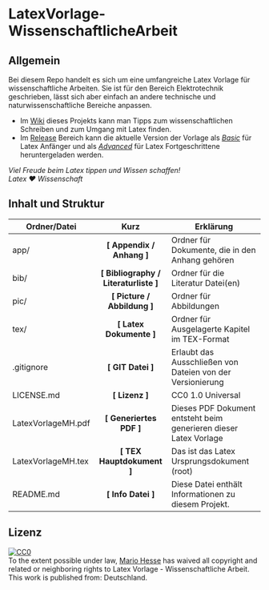 # LatexVorlage-WissenschaftlicheArbeit


## Allgemein

Bei diesem Repo handelt es sich um eine umfangreiche Latex Vorlage für wissenschaftliche Arbeiten. Sie ist für den Bereich Elektrotechnik geschrieben, lässt sich aber einfach an andere technische und naturwissenschaftliche Bereiche anpassen. 

* Im [Wiki](https://github.com/HansAchterbahn/LatexVorlage-WissenschaftlicheArbeit/wiki) dieses Projekts kann man Tipps zum wissenschaftlichen Schreiben und zum Umgang mit Latex finden.
* Im [Release](https://github.com/HansAchterbahn/LatexVorlage-WissenschaftlicheArbeit/releases) Bereich kann die aktuelle Version der Vorlage als [_Basic_](https://github.com/HansAchterbahn/LatexVorlage-WissenschaftlicheArbeit/archive/v2.0-Basic.zip) für Latex Anfänger und als [_Advanced_](https://github.com/HansAchterbahn/LatexVorlage-WissenschaftlicheArbeit/archive/v2.0-Advanced.zip) für Latex Fortgeschrittene heruntergeladen werden.

_Viel Freude beim Latex tippen und Wissen schaffen!_  
_Latex ❤ Wissenschaft_ 


## Inhalt und Struktur

|Ordner/Datei       | Kurz                                  | Erklärung                                                         |
|-------------------|:-------------------------------------:|-------------------------------------------------------------------|
| app/              | __[ Appendix / Anhang ]__             | Ordner für Dokumente, die in den Anhang gehören                   |
| bib/              | __[ Bibliography / Literaturliste ]__ | Ordner für die Literatur Datei(en)                                |
| pic/              | __[ Picture / Abbildung ]__           | Ordner für Abbildungen                                            |
| tex/              | __[ Latex Dokumente ]__               | Ordner für Ausgelagerte Kapitel im TEX-Format                     |
| .gitignore        | __[ GIT Datei ]__                     | Erlaubt das Ausschließen von Dateien von der Versionierung        |
| LICENSE.md        | __[ Lizenz ]__                        | CC0 1.0 Universal                                                 |
| LatexVorlageMH.pdf| __[ Generiertes PDF ]__               | Dieses PDF Dokument entsteht beim generieren dieser Latex Vorlage |
| LatexVorlageMH.tex| __[ TEX Hauptdokument ]__             | Das ist das Latex Ursprungsdokument (root)                        |
| README.md         | __[ Info Datei ]__                    | Diese Datei enthält Informationen zu diesem Projekt.              |


## Lizenz

<p xmlns:dct="http://purl.org/dc/terms/" xmlns:vcard="http://www.w3.org/2001/vcard-rdf/3.0#">
  <a rel="license"
     href="http://creativecommons.org/publicdomain/zero/1.0/">
    <img src="http://i.creativecommons.org/p/zero/1.0/88x31.png" style="border-style: none;" alt="CC0" />
  </a>
  <br />
  To the extent possible under law,
  <a rel="dct:publisher"
     href="https://github.com/HansAchterbahn/LatexVorlage-WissenschaftlicheArbeit">
    <span property="dct:title">Mario Hesse</span></a>
  has waived all copyright and related or neighboring rights to
  <span property="dct:title">Latex Vorlage - Wissenschaftliche Arbeit</span>.
This work is published from:
<span property="vcard:Country" datatype="dct:ISO3166"
      content="DE" about="https://github.com/HansAchterbahn/LatexVorlage-WissenschaftlicheArbeit">
  Deutschland</span>.
</p>
